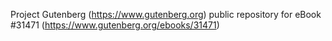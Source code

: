 Project Gutenberg (https://www.gutenberg.org) public repository for eBook #31471 (https://www.gutenberg.org/ebooks/31471)
